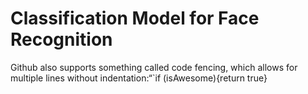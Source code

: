 # Classification Model for Face Recognition

Github also supports something called code fencing, which allows for multiple lines without indentation:“`if (isAwesome){return true}
